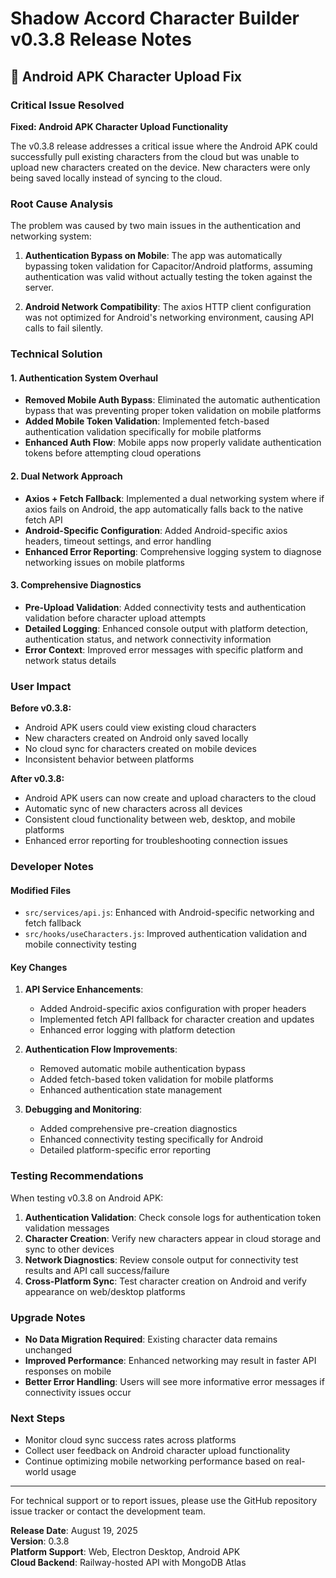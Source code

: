 # Shadow Accord Character Builder v0.3.8 Release Notes

## 📱 Android APK Character Upload Fix

### Critical Issue Resolved

**Fixed: Android APK Character Upload Functionality**

The v0.3.8 release addresses a critical issue where the Android APK could successfully pull existing characters from the cloud but was unable to upload new characters created on the device. New characters were only being saved locally instead of syncing to the cloud.

### Root Cause Analysis

The problem was caused by two main issues in the authentication and networking system:

1. **Authentication Bypass on Mobile**: The app was automatically bypassing token validation for Capacitor/Android platforms, assuming authentication was valid without actually testing the token against the server.

2. **Android Network Compatibility**: The axios HTTP client configuration was not optimized for Android's networking environment, causing API calls to fail silently.

### Technical Solution

#### 1. Authentication System Overhaul
- **Removed Mobile Auth Bypass**: Eliminated the automatic authentication bypass that was preventing proper token validation on mobile platforms
- **Added Mobile Token Validation**: Implemented fetch-based authentication validation specifically for mobile platforms
- **Enhanced Auth Flow**: Mobile apps now properly validate authentication tokens before attempting cloud operations

#### 2. Dual Network Approach
- **Axios + Fetch Fallback**: Implemented a dual networking system where if axios fails on Android, the app automatically falls back to the native fetch API
- **Android-Specific Configuration**: Added Android-specific axios headers, timeout settings, and error handling
- **Enhanced Error Reporting**: Comprehensive logging system to diagnose networking issues on mobile platforms

#### 3. Comprehensive Diagnostics
- **Pre-Upload Validation**: Added connectivity tests and authentication validation before character upload attempts
- **Detailed Logging**: Enhanced console output with platform detection, authentication status, and network connectivity information
- **Error Context**: Improved error messages with specific platform and network status details

### User Impact

**Before v0.3.8:**
- Android APK users could view existing cloud characters
- New characters created on Android only saved locally
- No cloud sync for characters created on mobile devices
- Inconsistent behavior between platforms

**After v0.3.8:**
- Android APK users can now create and upload characters to the cloud
- Automatic sync of new characters across all devices
- Consistent cloud functionality between web, desktop, and mobile platforms
- Enhanced error reporting for troubleshooting connection issues

### Developer Notes

#### Modified Files
- `src/services/api.js`: Enhanced with Android-specific networking and fetch fallback
- `src/hooks/useCharacters.js`: Improved authentication validation and mobile connectivity testing

#### Key Changes
1. **API Service Enhancements**:
   - Added Android-specific axios configuration with proper headers
   - Implemented fetch API fallback for character creation and updates
   - Enhanced error logging with platform detection

2. **Authentication Flow Improvements**:
   - Removed automatic mobile authentication bypass
   - Added fetch-based token validation for mobile platforms
   - Enhanced authentication state management

3. **Debugging and Monitoring**:
   - Added comprehensive pre-creation diagnostics
   - Enhanced connectivity testing specifically for Android
   - Detailed platform-specific error reporting

### Testing Recommendations

When testing v0.3.8 on Android APK:

1. **Authentication Validation**: Check console logs for authentication token validation messages
2. **Character Creation**: Verify new characters appear in cloud storage and sync to other devices
3. **Network Diagnostics**: Review console output for connectivity test results and API call success/failure
4. **Cross-Platform Sync**: Test character creation on Android and verify appearance on web/desktop platforms

### Upgrade Notes

- **No Data Migration Required**: Existing character data remains unchanged
- **Improved Performance**: Enhanced networking may result in faster API responses on mobile
- **Better Error Handling**: Users will see more informative error messages if connectivity issues occur

### Next Steps

- Monitor cloud sync success rates across platforms
- Collect user feedback on Android character upload functionality
- Continue optimizing mobile networking performance based on real-world usage

---

For technical support or to report issues, please use the GitHub repository issue tracker or contact the development team.

**Release Date**: August 19, 2025  
**Version**: 0.3.8  
**Platform Support**: Web, Electron Desktop, Android APK  
**Cloud Backend**: Railway-hosted API with MongoDB Atlas